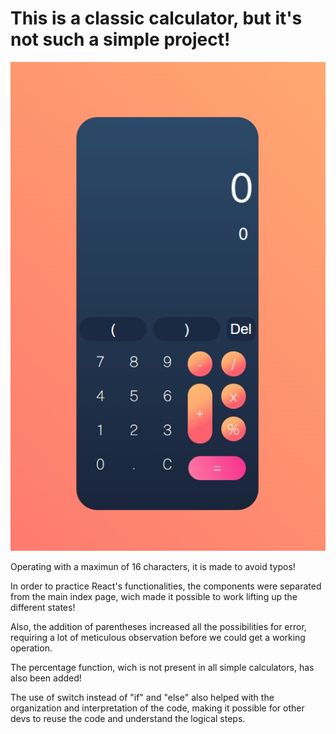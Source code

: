 # This is a classic calculator, but it's not such a simple project!

![calculator image](https://github.com/jessicalima22/calculator-react/blob/main/calculator%20image.jpg)


Operating with a maximun of 16 characters, it is made to avoid typos!

In order to practice React's functionalities, the components were separated from the main index page, wich made it possible to work lifting up the different states!

Also, the addition of parentheses increased all the possibilities for error, requiring a lot of meticulous observation before we could get a working operation.

The percentage function, wich is not present in all simple calculators, has also been added!

The use of switch instead of "if" and "else" also helped with the organization and interpretation of the code, making it possible for other devs to reuse the code and understand the logical steps.
